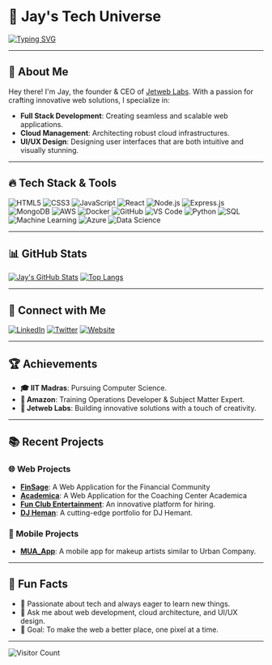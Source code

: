 # 🚀 Jay's Tech Universe

[![Typing SVG](https://readme-typing-svg.herokuapp.com?font=Roboto&color=%230000FF&lines=Founder+of+Jetweb+Labs;Full+Stack+Developer;Cloud+Manager;UI/UX+Designer;Innovator+and+Creator)](https://git.io/typing-svg)

---

## 🌟 About Me

Hey there! I'm Jay, the founder & CEO of [Jetweb Labs](https://jetweb.in). With a passion for crafting innovative web solutions, I specialize in:

- **Full Stack Development**: Creating seamless and scalable web applications.
- **Cloud Management**: Architecting robust cloud infrastructures.
- **UI/UX Design**: Designing user interfaces that are both intuitive and visually stunning.

---

## 🔥 Tech Stack & Tools

![HTML5](https://img.shields.io/badge/-HTML5-E34F26?style=for-the-badge&logo=html5&logoColor=white)
![CSS3](https://img.shields.io/badge/-CSS3-1572B6?style=for-the-badge&logo=css3&logoColor=white)
![JavaScript](https://img.shields.io/badge/-JavaScript-F7DF1E?style=for-the-badge&logo=javascript&logoColor=black)
![React](https://img.shields.io/badge/-React-61DAFB?style=for-the-badge&logo=react&logoColor=black)
![Node.js](https://img.shields.io/badge/-Node.js-339933?style=for-the-badge&logo=nodedotjs&logoColor=white)
![Express.js](https://img.shields.io/badge/-Express.js-000000?style=for-the-badge&logo=express&logoColor=white)
![MongoDB](https://img.shields.io/badge/-MongoDB-47A248?style=for-the-badge&logo=mongodb&logoColor=white)
![AWS](https://img.shields.io/badge/-AWS-232F3E?style=for-the-badge&logo=amazon-aws&logoColor=white)
![Docker](https://img.shields.io/badge/-Docker-2496ED?style=for-the-badge&logo=docker&logoColor=white)
![GitHub](https://img.shields.io/badge/-GitHub-181717?style=for-the-badge&logo=github&logoColor=white)
![VS Code](https://img.shields.io/badge/-VS%20Code-007ACC?style=for-the-badge&logo=visual-studio-code&logoColor=white)
![Python](https://img.shields.io/badge/-Python-3776AB?style=for-the-badge&logo=python&logoColor=white)
![SQL](https://img.shields.io/badge/-SQL-4479A1?style=for-the-badge&logo=postgresql&logoColor=white)
![Machine Learning](https://img.shields.io/badge/-Machine%20Learning-FF6F00?style=for-the-badge&logo=TensorFlow&logoColor=white)
![Azure](https://img.shields.io/badge/-Azure-0089D6?style=for-the-badge&logo=microsoft-azure&logoColor=white)
![Data Science](https://img.shields.io/badge/-Data%20Science-4B8BF5?style=for-the-badge&logo=apache%20spark&logoColor=white)


---

## 📊 GitHub Stats

[![Jay's GitHub Stats](https://github-readme-stats.vercel.app/api?username=psyschology&show_icons=true&theme=radical)](https://github.com/your-github-username)
[![Top Langs](https://github-readme-stats.vercel.app/api/top-langs/?username=psyschology&layout=compact&theme=radical)](https://github.com/your-github-username)

---

## 🔗 Connect with Me

[![LinkedIn](https://img.shields.io/badge/-LinkedIn-0A66C2?style=for-the-badge&logo=Linkedin&logoColor=white)](https://www.linkedin.com/in/jaybasotia)
[![Twitter](https://img.shields.io/badge/-Twitter-1DA1F2?style=for-the-badge&logo=Twitter&logoColor=white)](https://twitter.com/jaybasotia)
[![Website](https://img.shields.io/badge/-Website-FF5722?style=for-the-badge&logo=Google-Chrome&logoColor=white)](https://jetweb.in)

---

## 🏆 Achievements

- **🎓 IIT Madras**: Pursuing Computer Science.
- **💼 Amazon**: Training Operations Developer & Subject Matter Expert.
- **🎨 Jetweb Labs**: Building innovative solutions with a touch of creativity.

---

## 📚 Recent Projects

### 🌐 Web Projects
- **[FinSage](https://github.com/psyschology/FinSage)**: A Web Application for the Financial Community
- **[Academica](https://github.com/psyschology/academica1)**: A Web Application for the Coaching Center Academica
- **[Fun Club Entertainment](https://github.com/psyschology/fun)**: An innovative platform for hiring.
- **[DJ Heman](https://github.com/psyschology/djheman)**: A cutting-edge portfolio for DJ Hemant.

### 📱 Mobile Projects
- **[MUA_App](https://github.com/psyschology/MUA_App)**: A mobile app for makeup artists similar to Urban Company.

---

## 🌱 Fun Facts

- 🌟 Passionate about tech and always eager to learn new things.
- 💬 Ask me about web development, cloud architecture, and UI/UX design.
- 🎯 Goal: To make the web a better place, one pixel at a time.

---

![Visitor Count](https://profile-counter.glitch.me/your-github-username/count.svg)

